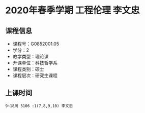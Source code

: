 # 2020年春季学期 工程伦理 李文忠






## 课程信息

- 课程号：G0852001.05
- 学分：2
- 教学类型：理论课
- 开课单位：科技哲学系
- 课程类别：硕士
- 课程层次：研究生课程

## 上课时间

```
9~18周 5106 :1(7,8,9,10) 李文忠
```

